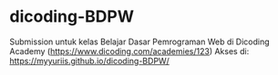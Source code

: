 # dicoding-BDPW
Submission untuk kelas Belajar Dasar Pemrograman Web di Dicoding Academy (https://www.dicoding.com/academies/123)
Akses di: https://myyuriis.github.io/dicoding-BDPW/
